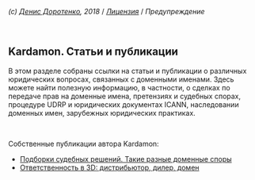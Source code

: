 *(c) [Денис Доротенко](http://linkedin.com/in/dorotenko/), 2018* / *[Лицензия](/kardamon/tree/master/Russian/license.md)* / *Предупреждение*

<br/>

## Kardamon. Статьи и публикации

В этом разделе собраны ссылки на статьи и публикации о различных юридических вопросах, связанных с доменными именами. Здесь можете найти полезную информацию, в частности, о сделках по передаче прав на доменные имена, претензиях и судебных спорах, процедуре UDRP и юридических документах ICANN, наследовании доменных имен, зарубежных юридических практиках.

<br/>

Собственные публикации автора Kardamon:
* [Подборки судебных решений. Такие разные доменные споры](http://dorotenko.pro/court-cases-domains/)
* [Ответственность в 3D: дистрибьютор, дилер, домен](http://dorotenko.pro/dealers-and-domains/)

<br/>
